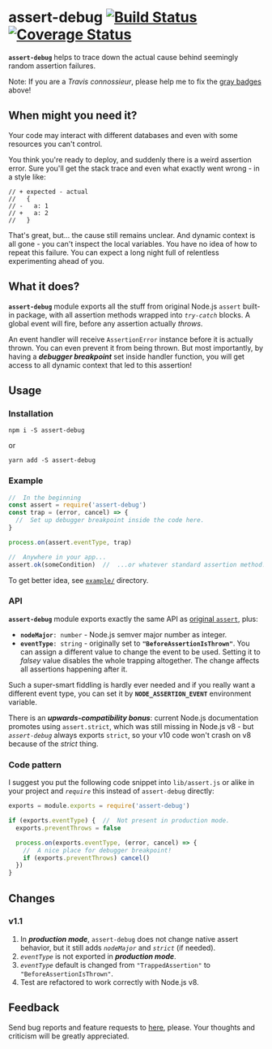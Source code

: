 # assert-debug [![Build Status](https://travis-ci.org/valango/assert-debug.svg?branch=master)](https://travis-ci.org/valango/assert-debug) [![Coverage Status](https://coveralls.io/repos/valango/assert-debug/badge.svg?branch=master&service=github)](https://coveralls.io/github/valango/assert-debug?branch=master)


**`assert-debug`** helps to trace down the actual cause behind seemingly random assertion failures.


Note: If you are a _Travis connossieur_, please help me to fix 
the [gray badges](https://github.com/valango/assert-debug/issues/1) above!

## When might you need it?
Your code may interact with different databases and even with some resources you can't control.

You think you're ready to deploy, and suddenly there is a weird assertion error.
Sure you'll get the stack trace and even what exactly went wrong - in a style like:
```
// + expected - actual
//   {
// -   a: 1
// +   a: 2
//   }

```
That's great, but... the cause still remains unclear. And dynamic context is all gone -
you can't inspect the local variables. You have no idea of how to repeat this failure.
You can expect a long night full of relentless experimenting ahead of you.

## What it does?
**`assert-debug`** module exports all the stuff from original Node.js `assert`
built-in package, with all assertion methods wrapped into _`try-catch`_ blocks.
A global event will fire, before any assertion actually _throws_.

An event handler will receive `AssertionError` instance
before it is actually thrown. You can even prevent it from being thrown.
But most importantly, by having a **_debugger breakpoint_** set inside handler function,
you will get access to all dynamic context that led to this assertion!

## Usage
### Installation
   `npm i -S assert-debug`
   
   or
   
   `yarn add -S assert-debug`

### Example
```javascript
//  In the beginning
const assert = require('assert-debug')
const trap = (error, cancel) => {
  //  Set up debugger breakpoint inside the code here.
}

process.on(assert.eventType, trap)

//  Anywhere in your app...
assert.ok(someCondition)  //  ...or whatever standard assertion method.

```
To get better idea, see [`example/`](https://github.com/valango/assert-debug/tree/master/example) directory.
### API
**`assert-debug`** module exports exactly the same API as
[original `assert`](https://nodejs.org/dist/latest-v10.x/docs/api/assert.html), plus:

* **`nodeMajor`**`: number` - Node.js semver major number as integer.
* **`eventType`**`: string` - originally set to **`"BeforeAssertionIsThrown"`**.
You can assign a different value to change the event to be used. Setting it to _falsey_ value
disables the whole trapping altogether. The change affects all assertions happening after it.

Such a super-smart fiddling is hardly ever needed and if you really want a different event type,
you can set it by **`NODE_ASSERTION_EVENT`** environment variable.

There is an **_upwards-compatibility bonus_**: current Node.js documentation promotes using `assert.strict`,
which was still missing in Node.js v8 - but _`assert-debug`_ always exports `strict`, so your v10 code won't
crash on v8 because of the _strict_ thing.

### Code pattern
I suggest you put the following code snippet into `lib/assert.js` or alike in your project and _`require`_ this
instead of `assert-debug` directly:

```javascript
exports = module.exports = require('assert-debug')

if (exports.eventType) {  //  Not present in production mode.
  exports.preventThrows = false

  process.on(exports.eventType, (error, cancel) => {
    //  A nice place for debugger breakpoint!
    if (exports.preventThrows) cancel()
  })
}
```

## Changes
### v1.1
1. In **_production mode_**, `assert-debug` does not change native assert behavior,
but it still adds _`nodeMajor`_ and _`strict`_ (if needed).
1. _`eventType`_ is not exported in **_production mode_**.
1. _`eventType`_ default is changed from `"TrappedAssertion"` to `"BeforeAssertionIsThrown"`.
1. Test are refactored to work correctly with Node.js v8.

## Feedback
Send bug reports and feature requests to [here](https://github.com/valango/assert-debug/issues), please.
Your thoughts and criticism will be greatly appreciated.
